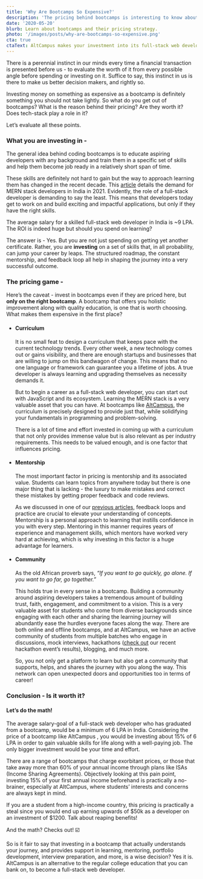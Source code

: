 ```yaml
---
title: 'Why Are Bootcamps So Expensive?'
description: 'The pricing behind bootcamps is interesting to know about. Learn why bootcamps are priced the way they are.'
date: '2020-05-20'
blurb: Learn about bootcamps and their pricing strategy.
photo: '/images/posts/why-are-bootcamps-so-expensive.png'
cta: true
ctaText: AltCampus makes your investment into its full-stack web development curriculum, highly worth it!
---
```


There is a perennial instinct in our minds every time a financial transaction is presented before us - to evaluate the worth of it from every possible angle before spending or investing on it. Suffice to say, this instinct in us is there to make us better decision makers, and rightly so.

Investing money on something as expensive as a bootcamp is definitely something you should not take lightly. So what do you get out of bootcamps? What is the reason behind their pricing? Are they worth it? Does tech-stack play a role in it?

Let’s evaluate all these points.

### What you are investing in -

The general idea behind coding bootcamps is to educate aspiring developers with any background and train them in a specific set of skills and help them become job ready in a relatively short span of time.

These skills are definitely not hard to gain but the way to approach learning them has changed in the recent decade. This [article](https://www.crampete.com/blogs/future-of-a-full-stack-developer-in-india/) details the demand for MERN stack developers in India in 2021. Evidently, the role of a full-stack developer is demanding to say the least. This means that developers today get to work on and build exciting and impactful applications, but only if they have the right skills.

The average salary for a skilled full-stack web developer in India is ~9 LPA. The ROI is indeed huge but should you spend on learning?

The answer is - Yes. But you are not just spending on getting yet another certificate. Rather, you are **investing** on a set of skills that, in all probability, can jump your career by leaps. The structured roadmap, the constant mentorship, and feedback loop all help in shaping the journey into a very successful outcome.

### The pricing game -

Here’s the caveat - invest in bootcamps even if they are priced here, but **only on the right bootcamp**. A bootcamp that offers you holistic improvement along with quality education, is one that is worth choosing. What makes them expensive in the first place?

- #### Curriculum

  It is no small feat to design a curriculum that keeps pace with the current technology trends. Every other week, a new technology comes out or gains visibility, and there are enough startups and businesses that are willing to jump on this bandwagon of change. This means that no one language or framework can guarantee you a lifetime of jobs. A true developer is always learning and upgrading themselves as necessity demands it.

  But to begin a career as a full-stack web developer, you can start out with JavaScript and its ecosystem. Learning the MERN stack is a very valuable asset that you can have. At bootcamps like [AltCampus](https://altcampus.school/), the curriculum is precisely designed to provide just that, while solidifying your fundamentals in programming and problem-solving.

  There is a lot of time and effort invested in coming up with a curriculum that not only provides immense value but is also relevant as per industry requirements. This needs to be valued enough, and is one factor that influences pricing.

- #### Mentorship

  The most important factor in pricing is mentorship and its associated value. Students can learn topics from anywhere today but there is one major thing that is lacking - the luxury to make mistakes and correct these mistakes by getting proper feedback and code reviews.

  As we discussed in one of our [previous articles](https://altcampus.school/community/posts/why-you-should-consider-joining-a-bootcamp-if-you-want-to-learn-programming), feedback loops and practice are crucial to elevate your understanding of concepts. Mentorship is a personal approach to learning that instills confidence in you with every step. Mentoring in this manner requires years of experience and management skills, which mentors have worked very hard at achieving, which is why investing in this factor is a huge advantage for learners.

- #### Community

  As the old African proverb says, _“If you want to go quickly, go alone. If you want to go far, go together.”_

  This holds true in every sense in a bootcamp. Building a community around aspiring developers takes a tremendous amount of building trust, faith, engagement, and commitment to a vision. This is a very valuable asset for students who come from diverse backgrounds since engaging with each other and sharing the learning journey will abundantly ease the hurdles everyone faces along the way. There are both online and offline bootcamps, and at AltCampus, we have an active community of students from multiple batches who engage in discussions, mock interviews, hackathons ([check out](https://twitter.com/IncubateIND/status/1386669542118592519?s=20) our recent hackathon event’s results), blogging, and much more.

  So, you not only get a platform to learn but also get a community that supports, helps, and shares the journey with you along the way. This network can open unexpected doors and opportunities too in terms of career!

### Conclusion - Is it worth it?

#### Let’s do the math!

The average salary-goal of a full-stack web developer who has graduated from a bootcamp, would be a minimum of 6 LPA in India. Considering the price of a bootcamp like AltCampus , you would be investing about 15% of 6 LPA in order to gain valuable skills for life along with a well-paying job. The only bigger investment would be your time and effort.

There are a range of bootcamps that charge exorbitant prices, or those that take away more than 60% of your annual income through plans like ISAs (Income Sharing Agreements). Objectively looking at this pain point, investing 15% of your first annual income beforehand is practically a no-brainer, especially at AltCampus, where students’ interests and concerns are always kept in mind.

If you are a student from a high-income country, this pricing is practically a steal since you would end up earning upwards of $50k as a developer on an investment of $1200. Talk about reaping benefits!

And the math? Checks out! ☑️

So is it fair to say that investing in a bootcamp that actually understands your journey, and provides support in learning, mentoring, portfolio development, interview preparation, and more, is a wise decision? Yes it is. AltCampus is an alternative to the regular college education that you can bank on, to become a full-stack web developer.
